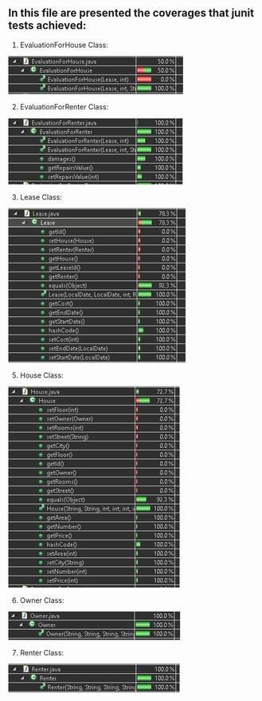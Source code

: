 In this file are presented the coverages that junit tests achieved:
------

1. EvaluationForHouse Class:

![](EvaluationForHouse_Coverages.JPG)


2. EvaluationForRenter Class:

![](EvaluationForRenter_Coverages.JPG)


3. Lease Class:      

![](Lease_Coverages.JPG)

5. House Class:

![](HouseCoverageReport.png)


6. Owner Class:

![](owner_Coverage_Report.png)


7. Renter Class:

![](RenterCoverageReport.png)
